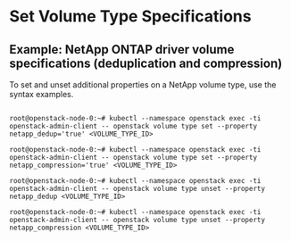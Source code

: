 # Set Volume Type Specifications

## Example: NetApp ONTAP driver volume specifications (deduplication and compression)

To set and unset additional properties on a NetApp volume type, use the syntax examples.

``` shell

root@openstack-node-0:~# kubectl --namespace openstack exec -ti openstack-admin-client -- openstack volume type set --property netapp_dedup='true' <VOLUME_TYPE_ID>

root@openstack-node-0:~# kubectl --namespace openstack exec -ti openstack-admin-client -- openstack volume type set --property netapp_compression='true' <VOLUME_TYPE_ID>

root@openstack-node-0:~# kubectl --namespace openstack exec -ti openstack-admin-client -- openstack volume type unset --property netapp_dedup <VOLUME_TYPE_ID>

root@openstack-node-0:~# kubectl --namespace openstack exec -ti openstack-admin-client -- openstack volume type unset --property netapp_compression <VOLUME_TYPE_ID>
```
